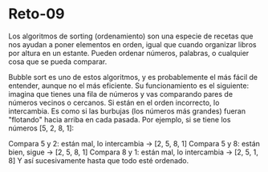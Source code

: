 # Reto-09
Los algoritmos de sorting (ordenamiento) son una especie de recetas que nos ayudan a poner elementos en orden, igual que cuando organizar libros por altura en un estante. Pueden ordenar números, palabras, o cualquier cosa que se pueda comparar.

Bubble sort es uno de estos algoritmos, y es probablemente el más fácil de entender, aunque no el más eficiente. Su funcionamiento es el siguiente: imagina que tienes una fila de números y vas comparando pares de números vecinos o cercanos. Si están en el orden incorrecto, lo intercambia. Es como si las burbujas (los números más grandes) fueran "flotando" hacia arriba en cada pasada.
Por ejemplo, si se tiene los números [5, 2, 8, 1]:

Compara 5 y 2: están mal, lo intercambia → [2, 5, 8, 1]
Compara 5 y 8: están bien, sigue → [2, 5, 8, 1]
Compara 8 y 1: están mal, lo intercambia → [2, 5, 1, 8]
Y así sucesivamente hasta que todo esté ordenado.

